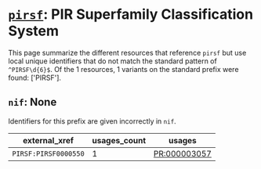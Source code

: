 # [`pirsf`](https://bioregistry.io/pirsf): PIR Superfamily Classification System

This page summarize the different resources that reference `pirsf`
but use local unique identifiers that do not match the standard pattern of
`^PIRSF\d{6}$`. Of the 1 resources,
1 variants on the standard prefix were found: ['PIRSF'].

## `nif`: None

Identifiers for this prefix are given incorrectly in `nif`.

| external_xref        |   usages_count | usages                                                      |
|----------------------|----------------|-------------------------------------------------------------|
| `PIRSF:PIRSF0000550` |              1 | [PR:000003057](http://purl.obolibrary.org/obo/PR_000003057) |

